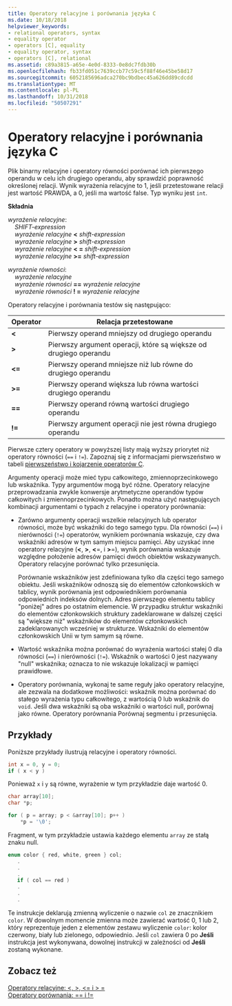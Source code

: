 ```yaml
---
title: Operatory relacyjne i porównania języka C
ms.date: 10/18/2018
helpviewer_keywords:
- relational operators, syntax
- equality operator
- operators [C], equality
- equality operator, syntax
- operators [C], relational
ms.assetid: c89a3815-a65e-4e0d-8333-0e8dc7fdb30b
ms.openlocfilehash: fb33fd051c7639ccb77c59c5f88f46e45be58d17
ms.sourcegitcommit: 6052185696adca270bc9bdbec45a626dd89cdcdd
ms.translationtype: MT
ms.contentlocale: pl-PL
ms.lasthandoff: 10/31/2018
ms.locfileid: "50507291"
---
```

# <a name="c-relational-and-equality-operators"></a>Operatory relacyjne i porównania języka C

Plik binarny relacyjne i operatory równości porównać ich pierwszego operandu w celu ich drugiego operandu, aby sprawdzić poprawność określonej relacji. Wynik wyrażenia relacyjne to 1, jeśli przetestowane relacji jest wartość PRAWDA, a 0, jeśli ma wartość false. Typ wyniku jest `int`.

**Składnia**

*wyrażenie relacyjne*:<br/>
&nbsp;&nbsp;&nbsp;&nbsp;*SHIFT-expression*<br/>
&nbsp;&nbsp;&nbsp;&nbsp;*wyrażenie relacyjne* **&lt;** *shift-expression*<br/>
&nbsp;&nbsp;&nbsp;&nbsp;*wyrażenie relacyjne* **>** *shift-expression*<br/>
&nbsp;&nbsp;&nbsp;&nbsp;*wyrażenie relacyjne* **&lt; =** *shift-expression*<br/>
&nbsp;&nbsp;&nbsp;&nbsp;*wyrażenie relacyjne* **>=** *shift-expression*<br/>

*wyrażenie równości*:<br/>
&nbsp;&nbsp;&nbsp;&nbsp;*wyrażenie relacyjne*<br/>
&nbsp;&nbsp;&nbsp;&nbsp;*wyrażenie równości* **==** *wyrażenie relacyjne*<br/>
&nbsp;&nbsp;&nbsp;&nbsp;*wyrażenie równości* **! =** *wyrażenie relacyjne*

Operatory relacyjne i porównania testów się następująco:

|Operator|Relacja przetestowane|
|--------------|-------------------------|
|**&lt;**|Pierwszy operand mniejszy od drugiego operandu|
|**>**|Pierwszy argument operacji, które są większe od drugiego operandu|
|**&lt;=**|Pierwszy operand mniejsze niż lub równe do drugiego operandu|
|**>=**|Pierwszy operand większa lub równa wartości drugiego operandu|
|**==**|Pierwszy operand równą wartości drugiego operandu|
|**\!=**|Pierwszy argument operacji nie jest równa drugiego operandu|

Pierwsze cztery operatory w powyższej listy mają wyższy priorytet niż operatory równości (`==` i `!=`). Zapoznaj się z informacjami pierwszeństwo w tabeli [pierwszeństwo i kojarzenie operatorów C](../c-language/precedence-and-order-of-evaluation.md).

Argumenty operacji może mieć typu całkowitego, zmiennoprzecinkowego lub wskaźnika. Typy argumentów mogą być różne. Operatory relacyjne przeprowadzania zwykle konwersje arytmetyczne operandów typów całkowitych i zmiennoprzecinkowych. Ponadto można użyć następujących kombinacji argumentami o typach z relacyjne i operatory porównania:

- Zarówno argumenty operacji wszelkie relacyjnych lub operator równości, może być wskaźniki do tego samego typu. Dla równości (`==`) i nierówności (`!=`) operatorów, wynikiem porównania wskazuje, czy dwa wskaźniki adresów w tym samym miejscu pamięci. Aby uzyskać inne operatory relacyjne (**\<**, **>**, **\<**=, i **>**=), wynik porównania wskazuje względne położenie adresów pamięci dwóch obiektów wskazywanych. Operatory relacyjne porównać tylko przesunięcia.

   Porównanie wskaźników jest zdefiniowana tylko dla części tego samego obiektu. Jeśli wskaźników odnoszą się do elementów członkowskich w tablicy, wynik porównania jest odpowiednikiem porównania odpowiednich indeksów dolnych. Adres pierwszego elementu tablicy "poniżej" adres po ostatnim elemencie. W przypadku struktur wskaźniki do elementów członkowskich struktury zadeklarowane w dalszej części są "większe niż" wskaźników do elementów członkowskich zadeklarowanych wcześniej w strukturze. Wskaźniki do elementów członkowskich Unii w tym samym są równe.

- Wartość wskaźnika można porównać do wyrażenia wartości stałej 0 dla równości (`==`) i nierówności (`!=`). Wskaźnik o wartości 0 jest nazywany "null" wskaźnika; oznacza to nie wskazuje lokalizacji w pamięci prawidłowe.

- Operatory porównania, wykonaj te same reguły jako operatory relacyjne, ale zezwala na dodatkowe możliwości: wskaźnik można porównać do stałego wyrażenia typu całkowitego, z wartością 0 lub wskaźnik do `void`. Jeśli dwa wskaźniki są oba wskaźniki o wartości null, porównaj jako równe. Operatory porównania Porównaj segmentu i przesunięcia.

## <a name="examples"></a>Przykłady

Poniższe przykłady ilustrują relacyjne i operatory równości.

```C
int x = 0, y = 0;
if ( x < y )
```

Ponieważ `x` i `y` są równe, wyrażenie w tym przykładzie daje wartość 0.

```C
char array[10];
char *p;

for ( p = array; p < &array[10]; p++ )
    *p = '\0';
```

Fragment, w tym przykładzie ustawia każdego elementu `array` ze stałą znaku null.

```C
enum color { red, white, green } col;
   .
   .
   .
   if ( col == red )
   .
   .
   .
```

Te instrukcje deklarują zmienną wyliczenie o nazwie `col` ze znacznikiem `color`. W dowolnym momencie zmienna może zawierać wartość 0, 1 lub 2, który reprezentuje jeden z elementów zestawu wyliczenie `color`: kolor czerwony, biały lub zielonego, odpowiednio. Jeśli `col` zawiera 0 po **Jeśli** instrukcja jest wykonywana, dowolnej instrukcji w zależności od **Jeśli** zostaną wykonane.

## <a name="see-also"></a>Zobacz też

[Operatory relacyjne: \<, >, \<= i > =](../cpp/relational-operators-equal-and-equal.md)<br/>
[Operatory porównania: == i !=](../cpp/equality-operators-equal-equal-and-exclpt-equal.md)